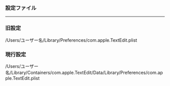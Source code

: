 ### 設定ファイル  
---  
### 旧設定  
/Users/ユーザー名/Library/Preferences/com.apple.TextEdit.plist  
### 現行設定  
/Users/ユーザー名/Library/Containers/com.apple.TextEdit/Data/Library/Preferences/com.apple.TextEdit.plist  
